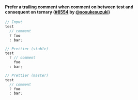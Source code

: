 #### Prefer a trailing comment when comment on between test and consequent on ternary ([#8554](https://github.com/prettier/prettier/pull/8554) by [@sosukesuzuki](https://github.com/sosukesuzuki))

<!-- prettier-ignore -->
```js
// Input
test
  // comment
  ? foo
  : bar;

// Prettier (stable)
test
  ? // comment
    foo
  : bar;

// Prettier (master)
test
  // comment
  ? foo
  : bar;
```
